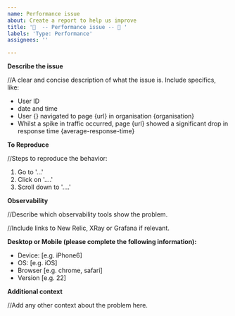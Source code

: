 ```yaml
---
name: Performance issue
about: Create a report to help us improve
title: '🐌  -- Performance issue -- 🐌 '
labels: 'Type: Performance'
assignees: ''

---
```


**Describe the issue**

//A clear and concise description of what the issue is. Include specifics, like:
 - User ID
 - date and time
 - User {} navigated to page {url} in organisation {organisation}
 - Whilst a spike in traffic occurred, page {url} showed a significant drop in response time {average-response-time}

**To Reproduce**

//Steps to reproduce the behavior:
1. Go to '...'
2. Click on '....'
3. Scroll down to '....'

**Observability**

//Describe which observability tools show the problem. 

//Include links to New Relic, XRay or Grafana if relevant.

**Desktop or Mobile (please complete the following information):**
 - Device: [e.g. iPhone6]
 - OS: [e.g. iOS]
 - Browser [e.g. chrome, safari]
 - Version [e.g. 22]

**Additional context**

//Add any other context about the problem here.
